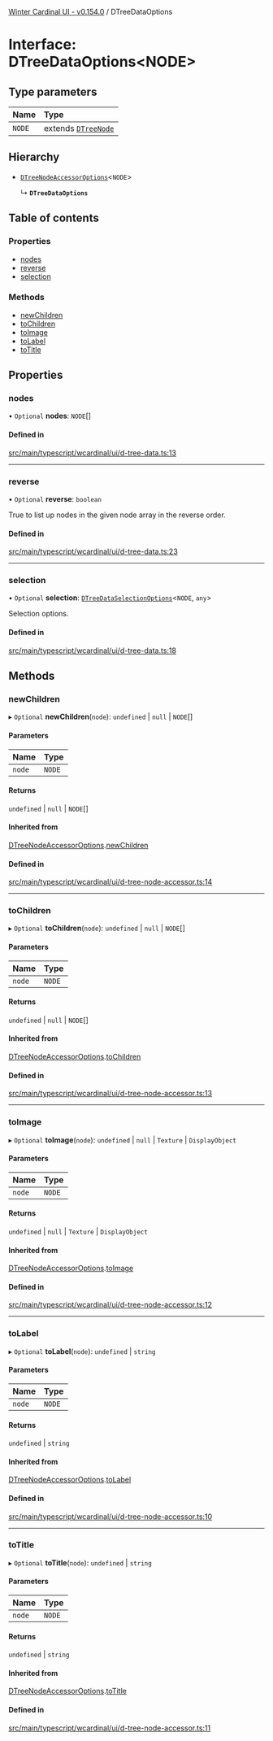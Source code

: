 [Winter Cardinal UI - v0.154.0](../index.md) / DTreeDataOptions

# Interface: DTreeDataOptions<NODE\>

## Type parameters

| Name | Type |
| :------ | :------ |
| `NODE` | extends [`DTreeNode`](DTreeNode.md) |

## Hierarchy

- [`DTreeNodeAccessorOptions`](DTreeNodeAccessorOptions.md)<`NODE`\>

  ↳ **`DTreeDataOptions`**

## Table of contents

### Properties

- [nodes](DTreeDataOptions.md#nodes)
- [reverse](DTreeDataOptions.md#reverse)
- [selection](DTreeDataOptions.md#selection)

### Methods

- [newChildren](DTreeDataOptions.md#newchildren)
- [toChildren](DTreeDataOptions.md#tochildren)
- [toImage](DTreeDataOptions.md#toimage)
- [toLabel](DTreeDataOptions.md#tolabel)
- [toTitle](DTreeDataOptions.md#totitle)

## Properties

### nodes

• `Optional` **nodes**: `NODE`[]

#### Defined in

[src/main/typescript/wcardinal/ui/d-tree-data.ts:13](https://github.com/winter-cardinal/winter-cardinal-ui/blob/v0.154.0/src/main/typescript/wcardinal/ui/d-tree-data.ts#L13)

___

### reverse

• `Optional` **reverse**: `boolean`

True to list up nodes in the given node array in the reverse order.

#### Defined in

[src/main/typescript/wcardinal/ui/d-tree-data.ts:23](https://github.com/winter-cardinal/winter-cardinal-ui/blob/v0.154.0/src/main/typescript/wcardinal/ui/d-tree-data.ts#L23)

___

### selection

• `Optional` **selection**: [`DTreeDataSelectionOptions`](DTreeDataSelectionOptions.md)<`NODE`, `any`\>

Selection options.

#### Defined in

[src/main/typescript/wcardinal/ui/d-tree-data.ts:18](https://github.com/winter-cardinal/winter-cardinal-ui/blob/v0.154.0/src/main/typescript/wcardinal/ui/d-tree-data.ts#L18)

## Methods

### newChildren

▸ `Optional` **newChildren**(`node`): `undefined` \| ``null`` \| `NODE`[]

#### Parameters

| Name | Type |
| :------ | :------ |
| `node` | `NODE` |

#### Returns

`undefined` \| ``null`` \| `NODE`[]

#### Inherited from

[DTreeNodeAccessorOptions](DTreeNodeAccessorOptions.md).[newChildren](DTreeNodeAccessorOptions.md#newchildren)

#### Defined in

[src/main/typescript/wcardinal/ui/d-tree-node-accessor.ts:14](https://github.com/winter-cardinal/winter-cardinal-ui/blob/v0.154.0/src/main/typescript/wcardinal/ui/d-tree-node-accessor.ts#L14)

___

### toChildren

▸ `Optional` **toChildren**(`node`): `undefined` \| ``null`` \| `NODE`[]

#### Parameters

| Name | Type |
| :------ | :------ |
| `node` | `NODE` |

#### Returns

`undefined` \| ``null`` \| `NODE`[]

#### Inherited from

[DTreeNodeAccessorOptions](DTreeNodeAccessorOptions.md).[toChildren](DTreeNodeAccessorOptions.md#tochildren)

#### Defined in

[src/main/typescript/wcardinal/ui/d-tree-node-accessor.ts:13](https://github.com/winter-cardinal/winter-cardinal-ui/blob/v0.154.0/src/main/typescript/wcardinal/ui/d-tree-node-accessor.ts#L13)

___

### toImage

▸ `Optional` **toImage**(`node`): `undefined` \| ``null`` \| `Texture` \| `DisplayObject`

#### Parameters

| Name | Type |
| :------ | :------ |
| `node` | `NODE` |

#### Returns

`undefined` \| ``null`` \| `Texture` \| `DisplayObject`

#### Inherited from

[DTreeNodeAccessorOptions](DTreeNodeAccessorOptions.md).[toImage](DTreeNodeAccessorOptions.md#toimage)

#### Defined in

[src/main/typescript/wcardinal/ui/d-tree-node-accessor.ts:12](https://github.com/winter-cardinal/winter-cardinal-ui/blob/v0.154.0/src/main/typescript/wcardinal/ui/d-tree-node-accessor.ts#L12)

___

### toLabel

▸ `Optional` **toLabel**(`node`): `undefined` \| `string`

#### Parameters

| Name | Type |
| :------ | :------ |
| `node` | `NODE` |

#### Returns

`undefined` \| `string`

#### Inherited from

[DTreeNodeAccessorOptions](DTreeNodeAccessorOptions.md).[toLabel](DTreeNodeAccessorOptions.md#tolabel)

#### Defined in

[src/main/typescript/wcardinal/ui/d-tree-node-accessor.ts:10](https://github.com/winter-cardinal/winter-cardinal-ui/blob/v0.154.0/src/main/typescript/wcardinal/ui/d-tree-node-accessor.ts#L10)

___

### toTitle

▸ `Optional` **toTitle**(`node`): `undefined` \| `string`

#### Parameters

| Name | Type |
| :------ | :------ |
| `node` | `NODE` |

#### Returns

`undefined` \| `string`

#### Inherited from

[DTreeNodeAccessorOptions](DTreeNodeAccessorOptions.md).[toTitle](DTreeNodeAccessorOptions.md#totitle)

#### Defined in

[src/main/typescript/wcardinal/ui/d-tree-node-accessor.ts:11](https://github.com/winter-cardinal/winter-cardinal-ui/blob/v0.154.0/src/main/typescript/wcardinal/ui/d-tree-node-accessor.ts#L11)

